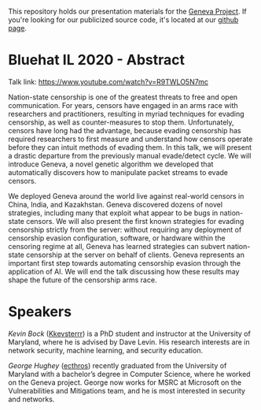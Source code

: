 This repository holds our presentation materials for the [Geneva Project](https://geneva.cs.umd.edu). If you're looking for our publicized source code, it's located at our [github page](https://github.com/kkevsterrr/geneva).

# Bluehat IL 2020 - Abstract

Talk link:  https://www.youtube.com/watch?v=R9TWLO5N7mc

Nation-state censorship is one of the greatest threats to free and open communication. For years, censors have engaged in an arms race with researchers and practitioners, resulting in myriad techniques for evading censorship, as well as counter-measures to stop them. Unfortunately, censors have long had the advantage, because evading censorship has required researchers to first measure and understand how censors operate before they can intuit methods of evading them. In this talk, we will present a drastic departure from the previously manual evade/detect cycle. We will introduce Geneva, a novel genetic algorithm we developed that automatically discovers how to manipulate packet streams to evade censors.

We deployed Geneva around the world live against real-world censors in China, India, and Kazakhstan. Geneva discovered dozens of novel strategies, including many that exploit what appear to be bugs in nation-state censors. We will also present the first known strategies for evading censorship strictly from the server: without requiring any deployment of censorship evasion configuration, software, or hardware within the censoring regime at all, Geneva has learned strategies can subvert nation-state censorship at the server on behalf of clients. Geneva represents an important first step towards automating censorship evasion through the application of AI. We will end the talk discussing how these results may shape the future of the censorship arms race.

# Speakers

*Kevin Bock* ([Kkevsterrr](https://github.com/kkevsterrr)) is a PhD student and instructor at the University of Maryland, where he is advised by Dave Levin. His research interests are in network security, machine learning, and security education.

*George Hughey* ([ecthros](https://github.com/ecthros)) recently graduated from the University of Maryland with a bachelor’s degree in Computer Science, where he worked on the Geneva project. George now works for MSRC at Microsoft on the Vulnerabilities and Mitigations team, and he is most interested in security and networks.
